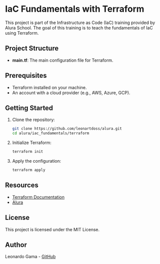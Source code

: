 # IaC Fundamentals with Terraform

This project is part of the Infrastructure as Code (IaC) training provided by Alura School. The goal of this training is to teach the fundamentals of IaC using Terraform.

## Project Structure

- **main.tf**: The main configuration file for Terraform.

## Prerequisites

- Terraform installed on your machine.
- An account with a cloud provider (e.g., AWS, Azure, GCP).

## Getting Started

1. Clone the repository:
    ```sh
    git clone https://github.com/leonartdoss/alura.git
    cd alura/iac_fundamentals/terraform
    ```

2. Initialize Terraform:
    ```sh
    terraform init
    ```

3. Apply the configuration:
    ```sh
    terraform apply
    ```

## Resources

- [Terraform Documentation](https://www.terraform.io/docs/)
- [Alura](https://www.alura.com.br/)

## License

This project is licensed under the MIT License.

## Author

Leonardo Gama - [GitHub](https://github.com/leonartdoss)
